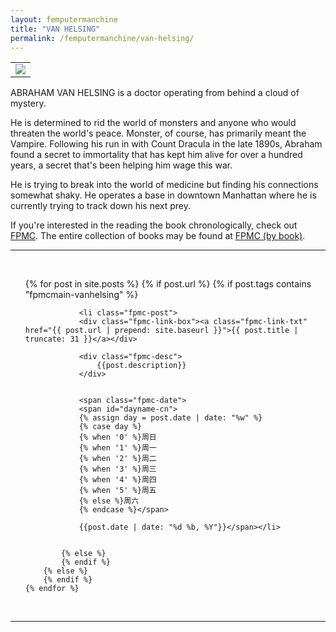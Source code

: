 ```yaml
---
layout: femputermanchine
title: "VAN HELSING"
permalink: /femputermanchine/van-helsing/
---
```


<html>
<head>
<meta charset="utf-8">

</head>

<body>

<div id="fpmc-intro">
<table class="inline-imgtbl-l">
<tr>
<td><img class="inline-img" src="{{ site.url }}/assets/tb/vanhelsing-tb-fine-34s.jpg"></td>
</tr>
</table>
<p>ABRAHAM VAN HELSING is a doctor operating from behind a cloud of mystery.</p>
<p>He is determined to rid the world of monsters and anyone who would threaten the world's peace. Monster, of course, has primarily meant the Vampire. Following his run in with Count Dracula in the late 1890s, Abraham found a secret to immortality that has kept him alive for over a hundred years, a secret that's been helping him wage this war.</p>
<p>He is trying to break into the world of medicine but finding his connections somewhat shaky. He operates a base in downtown Manhattan where he is currently trying to track down his next prey.</p>
<p>If you're interested in the reading the book chronologically, check out <a href="{{ '/femputermanchine/' | prepend: site.url }}">FPMC</a>. The entire collection of books may be found at <a href="{{ '/femputermanchine/books/' | prepend: site.url }}">FPMC (by book)</a>.</p>
</div>

<hr>
<br/>

<ul>
	{% for post in site.posts %}
        {% if post.url %}
			{% if post.tags contains "fpmcmain-vanhelsing" %}

		        <li class="fpmc-post">
				<div class="fpmc-link-box"><a class="fpmc-link-txt" href="{{ post.url | prepend: site.baseurl }}">{{ post.title | truncate: 31 }}</a></div>

				<div class="fpmc-desc">
					{{post.description}}
				</div>

		
				<span class="fpmc-date">
				<span id="dayname-cn">
				{% assign day = post.date | date: "%w" %}
				{% case day %}
				{% when '0' %}周日
				{% when '1' %}周一
				{% when '2' %}周二
				{% when '3' %}周三
				{% when '4' %}周四
				{% when '5' %}周五
				{% else %}周六
				{% endcase %}</span>

				{{post.date | date: "%d %b, %Y"}}</span></li>


			{% else %}	
			{% endif %}
		{% else %}
        {% endif %}
    {% endfor %}
</ul>

<br>

<hr>


</body>
</html>





